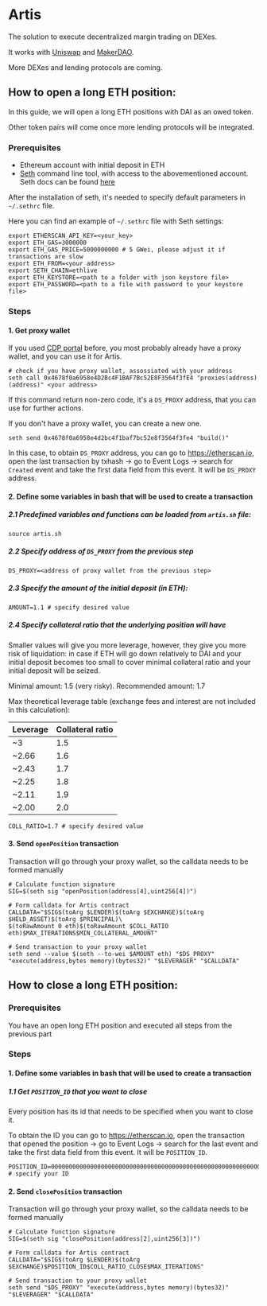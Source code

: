 # Artis

The solution to execute decentralized margin trading on DEXes.

It works with [Uniswap](https://uniswap.io/) and [MakerDAO](https://makerdao.com).

More DEXes and lending protocols are coming.

## How to open a long ETH position:

In this guide, we will open a long ETH positions with DAI as an owed token.

Other token pairs will come once more lending protocols will be integrated.

### Prerequisites
- Ethereum account with initial deposit in ETH
- [Seth](https://dapp.tools/seth) command line tool, with access to the abovementioned account. Seth docs can be found [here](https://github.com/dapphub/dapptools/tree/master/src/seth)

After the installation of seth, it's needed to specify default parameters in `~/.sethrc` file.

Here you can find an example of `~/.sethrc` file with Seth settings:
```
export ETHERSCAN_API_KEY=<your_key>
export ETH_GAS=3000000
export ETH_GAS_PRICE=5000000000 # 5 GWei, please adjust it if transactions are slow
export ETH_FROM=<your address>
export SETH_CHAIN=ethlive
export ETH_KEYSTORE=<path to a folder with json keystore file>
export ETH_PASSWORD=<path to a file with password to your keystore file>
```
### Steps

#### 1. Get proxy wallet

If you used [CDP portal](https://cdp.makerdao.com) before, you most probably already have a proxy wallet, and you can use it for Artis.
```
# check if you have proxy wallet, assossiated with your address
seth call 0x4678f0a6958e4D2Bc4F1BAF7Bc52E8F3564f3fE4 "proxies(address)(address)" <your address>
```
If this command return non-zero code, it's a `DS_PROXY` address, that you can use for further actions.

If you don't have a proxy wallet, you can create a new one.
```
seth send 0x4678f0a6958e4d2bc4f1baf7bc52e8f3564f3fe4 "build()"
```
In this case, to obtain `DS_PROXY` address, you can go to https://etherscan.io, open the last transaction by txhash -> go to Event Logs -> search for `Created` event and take the first data field from this event. It will be `DS_PROXY` address.

#### 2. Define some variables in bash that will be used to create a transaction

##### 2.1 Predefined variables and functions can be loaded from `artis.sh` file:
```
source artis.sh
```

##### 2.2 Specify address of `DS_PROXY` from the previous step
```
DS_PROXY=<address of proxy wallet from the previous step>
```

##### 2.3 Specify the amount of the initial deposit (in ETH):
```
AMOUNT=1.1 # specify desired value
```

##### 2.4 Specify collateral ratio that the underlying position will have

Smaller values will give you more leverage, however, they give you more risk of liquidation: in case if ETH will go down relatively to DAI and your initial deposit becomes too small to cover minimal collateral ratio and your initial deposit will be seized.

Minimal amount: 1.5 (very risky). Recommended amount: 1.7

Max theoretical leverage table (exchange fees and interest are not included in this calculation):

| Leverage | Collateral ratio |
| ----------- | ----------- |
| ~3 | 1.5 |
| ~2.66 | 1.6 |
| ~2.43 | 1.7 |
| ~2.25 | 1.8 |
| ~2.11 | 1.9 |
| ~2.00 | 2.0 |

```
COLL_RATIO=1.7 # specify desired value
```
#### 3. Send `openPosition` transaction
Transaction will go through your proxy wallet, so the calldata needs to be formed manually
```
# Calculate function signature
SIG=$(seth sig "openPosition(address[4],uint256[4])")

# Form calldata for Artis contract
CALLDATA="$SIG$(toArg $LENDER)$(toArg $EXCHANGE)$(toArg $HELD_ASSET)$(toArg $PRINCIPAL)\
$(toRawAmount 0 eth)$(toRawAmount $COLL_RATIO eth)$MAX_ITERATIONS$MIN_COLLATERAL_AMOUNT"

# Send transaction to your proxy wallet
seth send --value $(seth --to-wei $AMOUNT eth) "$DS_PROXY" "execute(address,bytes memory)(bytes32)" "$LEVERAGER" "$CALLDATA"
```

## How to close a long ETH position:

### Prerequisites
You have an open long ETH position and executed all steps from the previous part

### Steps

#### 1. Define some variables in bash that will be used to create a transaction
##### 1.1 Get `POSITION_ID` that you want to close
Every position has its id that needs to be specified when you want to close it.

To obtain the ID you can go to https://etherscan.io, open the transaction that opened the position -> go to Event Logs -> search for the last event and take the first data field from this event. It will be `POSITION_ID`.

```
POSITION_ID=0000000000000000000000000000000000000000000000000000000000000001 # specify your ID
```


#### 2. Send `closePosition` transaction
Transaction will go through your proxy wallet, so the calldata needs to be formed manually
```
# Calculate function signature
SIG=$(seth sig "closePosition(address[2],uint256[3])")

# Form calldata for Artis contract
CALLDATA="$SIG$(toArg $LENDER)$(toArg $EXCHANGE)$POSITION_ID$COLL_RATIO_CLOSE$MAX_ITERATIONS"

# Send transaction to your proxy wallet
seth send "$DS_PROXY" "execute(address,bytes memory)(bytes32)" "$LEVERAGER" "$CALLDATA"
```
